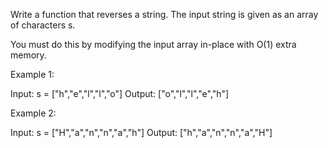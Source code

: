 
Write a function that reverses a string. The input string is given as an array of characters s.

You must do this by modifying the input array in-place with O(1) extra memory.


Example 1:

Input: s = ["h","e","l","l","o"]
Output: ["o","l","l","e","h"]


Example 2:

Input: s = ["H","a","n","n","a","h"]
Output: ["h","a","n","n","a","H"]
